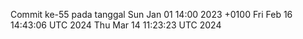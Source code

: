 Commit ke-55 pada tanggal Sun Jan 01 14:00 2023 +0100
Fri Feb 16 14:43:06 UTC 2024
Thu Mar 14 11:23:23 UTC 2024
